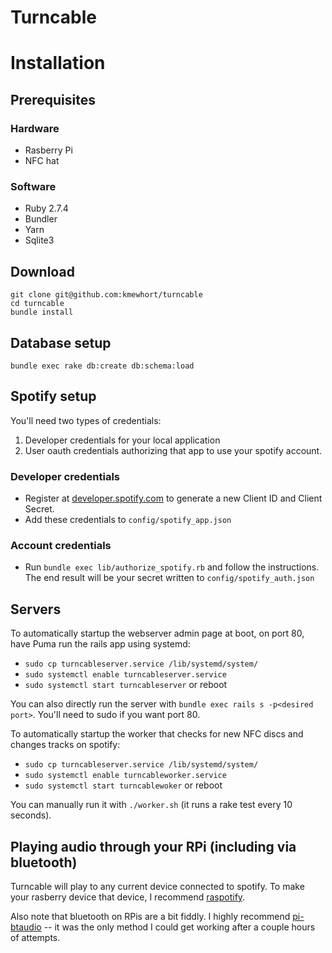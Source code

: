 # Turncable

# Installation

## Prerequisites

### Hardware
* Rasberry Pi
* NFC hat

### Software
* Ruby 2.7.4
* Bundler
* Yarn
* Sqlite3


## Download

```
git clone git@github.com:kmewhort/turncable
cd turncable
bundle install 
```

## Database setup

```
bundle exec rake db:create db:schema:load
```

## Spotify setup

You'll need two types of credentials:
1. Developer credentials for your local application
2. User oauth credentials authorizing that app to use your spotify account. 

### Developer credentials

* Register at [developer.spotify.com](https://developer.spotify.com/) to generate a new Client ID and Client Secret.
* Add these credentials to `config/spotify_app.json`

### Account credentials

* Run `bundle exec lib/authorize_spotify.rb` and follow the instructions. The end result will be your secret written to `config/spotify_auth.json`

## Servers

To automatically startup the webserver admin page at boot, on port 80, have Puma run the rails app using systemd:
* `sudo cp turncableserver.service /lib/systemd/system/`
* `sudo systemctl enable turncableserver.service`
* `sudo systemctl start turncableserver` or reboot

You can also directly run the server with `bundle exec rails s -p<desired port>`. You'll need to sudo if you want port 80.

To automatically startup the worker that checks for new NFC discs and changes tracks on spotify:
* `sudo cp turncableserver.service /lib/systemd/system/`
* `sudo systemctl enable turncableworker.service`
* `sudo systemctl start turncablewoker` or reboot

You can manually run it with `./worker.sh` (it runs a rake test every 10 seconds).

## Playing audio through your RPi (including via bluetooth) 

Turncable will play to any current device connected to spotify. To make your rasberry device that device, I recommend [raspotify](`https://github.com/dtcooper/raspotify`). 

Also note that bluetooth on RPis are a bit fiddly.  I highly recommend [pi-btaudio](`https://github.com/bablokb/pi-btaudio`) -- it was the only method I could get working after a couple hours of attempts.

